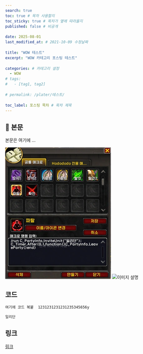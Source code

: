 ```yaml
---
search: true
toc: true # 목차 사용할지
toc_sticky: true # 목차가 옆에 따라올지
published: false # 비공개

date: 2025-08-01
last_modified_at: # 2021-10-09 수정날짜

title: "WOW 테스트"
excerpt: "WOW 카테고리 포스팅 테스트"

categories: # 카테고리 설정
  - WOW
# tags:
#   - [tag1, tag2]

# permalink: /plater/테스트/

toc_label: 포스팅 목차 # 목차 제목
---
```


## 🦥 본문

본문은 여기에 ...

![이미지 설명](/assets/img/wow/wowdata/partyleave/1.webp)
![이미지 설명](http://dsky3313.github.io/1.png)


## 코드
```  
여기에 코드 복붙  1231231231231235345656y
```  

`일리단` <!--글자강조-->

## 링크
[링크](https://community.algolia.com/jekyll-algolia/options.html)